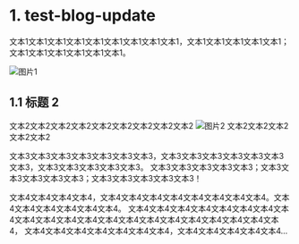 # 1. test-blog-update

文本1文本1文本1文本1文本1文本1文本1文本1文本1，文本1文本1文本1文本1文本1；文本1文本1文本1文本1文本1文本1。

![图片1](url-placeholder1)

## 1.1 标题 2

文本2文本2文本2文本2文本2文本2文本2文本2文本2 ![图片2](url-placeholder2) 文本2文本2文本2文本2文本2

文本3文本3文本3文本3文本3文本3文本3，文本3文本3文本3文本3文本3文本3文本3，文本3文本3文本3文本3文本3。
文本3文本3文本3文本3文本3；文本3文本3文本3文本3文本3；文本3文本3文本3文本3文本3！

文本4文本4文本4文本4，文本4文本4文本4文本4文本4文本4文本4文本4。文本4文本4文本4文本4文本4文本4。
文本4文本4文本4文本4文本4文本4文本4文本4文本4文本4文本4文本4文本4文本4文本4文本4文本4文本4文本4文本4文本4，
文本4文本4文本4文本4文本4文本4文本4，文本4文本4文本4文本4文本4...